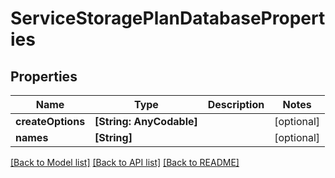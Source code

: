 # ServiceStoragePlanDatabaseProperties

## Properties
Name | Type | Description | Notes
------------ | ------------- | ------------- | -------------
**createOptions** | **[String: AnyCodable]** |  | [optional] 
**names** | **[String]** |  | [optional] 

[[Back to Model list]](../README.md#documentation-for-models) [[Back to API list]](../README.md#documentation-for-api-endpoints) [[Back to README]](../README.md)


